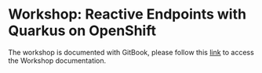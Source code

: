 # Workshop: Reactive Endpoints with Quarkus on OpenShift

The workshop is documented with GitBook, please follow this [link](https://ibm.biz/implement-reactive-endpoints) to access the Workshop documentation.
